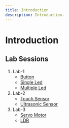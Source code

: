 ```yaml
---
title: Introduction
description: Introduction.
---
```



# Introduction



## Lab Sessions

1. Lab-1
    * [Button](../src/001_button.py)
    * [Single Led](../src/002_single_led.py)
    * [Multiple Led](../src/003_multiple_led.py)
2. Lab-2
    * [Touch Sensor](../src/004_touch_sensor.py)
    * [Ultrasonic Sensor](../src/004_ultrasonic_sensor.py)
2. Lab-3
    * [Servo Motor](../src/005_servo_motor.py)
    * [LDR](../src/006_ldr.py)
